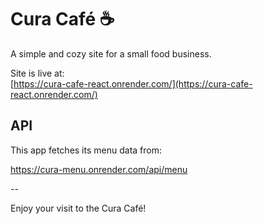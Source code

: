 
# Cura Café ☕

A simple and cozy site for a small food business.

Site is live at:  
[https://cura-cafe-react.onrender.com/](https://cura-cafe-react.onrender.com/)

## API

This app fetches its menu data from:

https://cura-menu.onrender.com/api/menu




--

Enjoy your visit to the Cura Café!